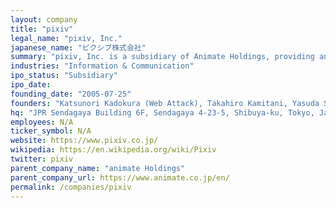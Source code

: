 ```yaml
---
layout: company
title: "pixiv"
legal_name: "pixiv, Inc."
japanese_name: "ピクシブ株式会社"
summary: "pixiv, Inc. is a subsidiary of Animate Holdings, providing an illustration communication service through a member-only website called 'pixiv' and related services. The platform aims to provide a place for artists to exhibit their illustrations, with over 50 million members and over 100 million submissions as of April 2020. Users can receive feedback via a rating system and user comments. Works are organized in an extensive tag structure which forms the backbone of the website, receiving over 3.7 billion page views monthly."
industries: "Information & Communication"
ipo_status: "Subsidiary"
ipo_date: 
founding_date: "2005-07-25"
founders: "Katsunori Kadokura (Web Attack), Takahiro Kamitani, Yasuda Shunsuke (Animate) and Tomoe Tatsunori"
hq: "JPR Sendagaya Building 6F, Sendagaya 4-23-5, Shibuya-ku, Tokyo, Japan"
employees: N/A
ticker_symbol: N/A
website: https://www.pixiv.co.jp/
wikipedia: https://en.wikipedia.org/wiki/Pixiv
twitter: pixiv
parent_company_name: "animate Holdings"
parent_company_url: https://www.animate.co.jp/en/
permalink: /companies/pixiv
---
```

